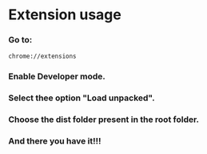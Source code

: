 # Extension usage
### Go to: 
```
chrome://extensions
```
### Enable Developer mode.
### Select thee option "Load unpacked".
### Choose the dist folder present in the root folder.
### And there you have it!!!
 